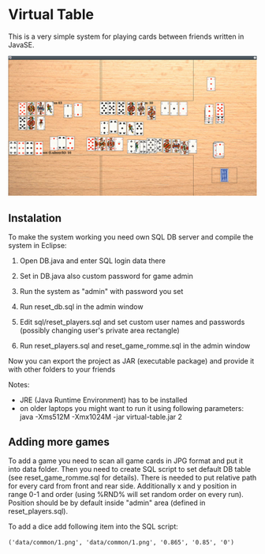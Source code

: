 # Virtual Table

This is a very simple system for playing cards between friends written in JavaSE.

![image2](https://github.com/lvonasek/virtual-table/blob/main/screenshot.jpg?raw=true)

## Instalation

To make the system working you need own SQL DB server and compile the system in Eclipse:

1) Open DB.java and enter SQL login data there

2) Set in DB.java also custom password for game admin

3) Run the system as "admin" with password you set

4) Run reset_db.sql in the admin window

5) Edit sql/reset_players.sql and set custom user names and passwords (possibly changing user's private area rectangle)

6) Run reset_players.sql and reset_game_romme.sql in the admin window

Now you can export the project as JAR (executable package) and provide it with other folders to your friends

Notes:
* JRE (Java Runtime Environment) has to be installed
* on older laptops you might want to run it using following parameters: java -Xms512M -Xmx1024M -jar virtual-table.jar 2

## Adding more games

To add a game you need to scan all game cards in JPG format and put it into data folder. Then you need to create SQL script to set default DB table (see reset_game_romme.sql for details). There is needed to put relative path for every card from front and rear side. Additionally x and y position in range 0-1 and order (using %RND% will set random order on every run). Position should be by default inside "admin" area (defined in reset_players.sql).

To add a dice add following item into the SQL script:

`('data/common/1.png', 'data/common/1.png', '0.865', '0.85', '0')`
